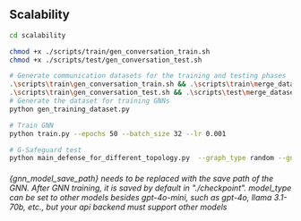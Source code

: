 ## Scalability

```bash
cd scalability

chmod +x ./scripts/train/gen_conversation_train.sh
chmod +x ./scripts/test/gen_conversation_test.sh

# Generate communication datasets for the training and testing phases
.\scripts\train\gen_conversation_train.sh && .\scripts\train\merge_datasets.sh
.\scripts\train\gen_conversation_test.sh && .\scripts\test\merge_datasets.sh
# Generate the dataset for training GNNs
python gen_training_dataset.py

# Train GNN
python train.py --epochs 50 --batch_size 32 --lr 0.001

# G-Safeguard test
python main_defense_for_different_topology.py  --graph_type random --gnn_checkpoint_path {gnn_model_save_path} --model_type gpt-4o-mini
```
###### {gnn_model_save_path} needs to be replaced with the save path of the GNN. After GNN training, it is saved by default in "./checkpoint". model_type can be set to other models besides gpt-4o-mini, such as gpt-4o, llama 3.1-70b, etc., but your api backend must support other models
